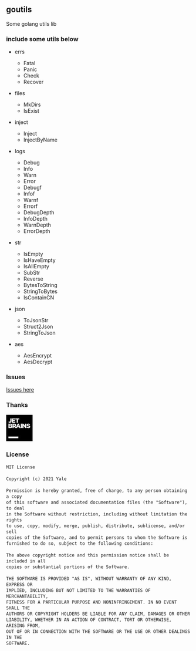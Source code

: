 ## goutils

Some golang utils lib

### include some utils below

- errs
  - Fatal
  - Panic
  - Check
  - Recover  
    
- files
  - MkDirs
  - IsExist  
    
- inject
  - Inject
  - InjectByName
    
- logs
  - Debug
  - Info
  - Warn
  - Error
  - Debugf
  - Infof
  - Warnf
  - Errorf
  - DebugDepth
  - InfoDepth
  - WarnDepth
  - ErrorDepth
    
- str
  - IsEmpty
  - IsHaveEmpty
  - IsAllEmpty
  - SubStr
  - Reverse
  - BytesToString
  - StringToBytes
  - IsContainCN
  
- json
  - ToJsonStr
  - Struct2Json
  - StringToJson
- aes
  - AesEncrypt
  - AesDecrypt

### Issues

 [Issues here](https://github.com/yale8848/goutils/issues)


### Thanks

[![JetBrains](doc/jetbrains.jpg)](https://www.jetbrains.com/?from=YaleRen)

### License

```
MIT License

Copyright (c) 2021 Yale

Permission is hereby granted, free of charge, to any person obtaining a copy
of this software and associated documentation files (the "Software"), to deal
in the Software without restriction, including without limitation the rights
to use, copy, modify, merge, publish, distribute, sublicense, and/or sell
copies of the Software, and to permit persons to whom the Software is
furnished to do so, subject to the following conditions:

The above copyright notice and this permission notice shall be included in all
copies or substantial portions of the Software.

THE SOFTWARE IS PROVIDED "AS IS", WITHOUT WARRANTY OF ANY KIND, EXPRESS OR
IMPLIED, INCLUDING BUT NOT LIMITED TO THE WARRANTIES OF MERCHANTABILITY,
FITNESS FOR A PARTICULAR PURPOSE AND NONINFRINGEMENT. IN NO EVENT SHALL THE
AUTHORS OR COPYRIGHT HOLDERS BE LIABLE FOR ANY CLAIM, DAMAGES OR OTHER
LIABILITY, WHETHER IN AN ACTION OF CONTRACT, TORT OR OTHERWISE, ARISING FROM,
OUT OF OR IN CONNECTION WITH THE SOFTWARE OR THE USE OR OTHER DEALINGS IN THE
SOFTWARE.
```